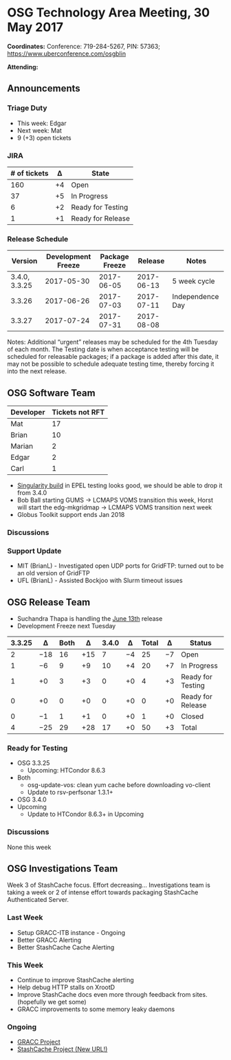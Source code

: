 # OSG Technology Area Meeting, 30 May 2017

**Coordinates:** Conference: 719-284-5267, PIN: 57363; <https://www.uberconference.com/osgblin>  

**Attending:**   


## Announcements


### Triage Duty

-   This week: Edgar
-   Next week: Mat
-   9 (+3) open tickets


### JIRA

| # of tickets | &Delta; | State             |
|------------ |------- |----------------- |
| 160          | +4      | Open              |
| 37           | +5      | In Progress       |
| 6            | +2      | Ready for Testing |
| 1            | +1      | Ready for Release |


### Release Schedule

| Version       | Development Freeze | Package Freeze | Release    | Notes            |
|------------- |------------------ |-------------- |---------- |---------------- |
| 3.4.0, 3.3.25 | 2017-05-30         | 2017-06-05     | 2017-06-13 | 5 week cycle     |
| 3.3.26        | 2017-06-26         | 2017-07-03     | 2017-07-11 | Independence Day |
| 3.3.27        | 2017-07-24         | 2017-07-31     | 2017-08-08 |                  |

Notes: Additional “urgent” releases may be scheduled for the 4th Tuesday of each month. The Testing date is when acceptance testing will be scheduled for releasable packages; if a package is added after this date, it may not be possible to schedule adequate testing time, thereby forcing it into the next release.  


## OSG Software Team

| Developer | Tickets not RFT |
|--------- |--------------- |
| Mat       | 17              |
| Brian     | 10              |
| Marian    | 2               |
| Edgar     | 2               |
| Carl      | 1               |

-   [Singularity build](https://bodhi.fedoraproject.org/updates/singularity-2.2.1-3.el7) in EPEL testing looks good, we should be able to drop it from 3.4.0
-   Bob Ball starting GUMS -> LCMAPS VOMS transition this week, Horst will start the edg-mkgridmap -> LCMAPS VOMS transition next week
-   Globus Toolkit support ends Jan 2018


### Discussions


### Support Update

-   MIT (BrianL) - Investigated open UDP ports for GridFTP: turned out to be an old version of GridFTP
-   UFL (BrianL) - Assisted Bockjoo with Slurm timeout issues


## OSG Release Team

-   Suchandra Thapa is handling the [June 13th](https://jira.opensciencegrid.org/issues/?filter=15254&jql=project%2520%253D%2520SOFTWARE%2520AND%2520labels%2520in%2520(3.3.25%252C%25203.4.0)%2520ORDER%2520BY%2520status%2520ASC%252C%2520priority%2520DESC%252C%2520assignee%2520ASC) release
-   Development Freeze next Tuesday

| 3.3.25 | &Delta;   | Both | &Delta; | 3.4.0 | &Delta;  | Total | &Delta;  | Status            |
|------ |--------- |---- |------- |----- |-------- |----- |-------- |----------------- |
| 2      | &minus;18 | 16   | +15     | 7     | &minus;4 | 25    | &minus;7 | Open              |
| 1      | &minus;6  | 9    | +9      | 10    | +4       | 20    | +7       | In Progress       |
| 1      | +0        | 3    | +3      | 0     | +0       | 4     | +3       | Ready for Testing |
| 0      | +0        | 0    | +0      | 0     | +0       | 0     | +0       | Ready for Release |
| 0      | &minus;1  | 1    | +1      | 0     | +0       | 1     | +0       | Closed            |
| 4      | &minus;25 | 29   | +28     | 17    | +0       | 50    | +3       | Total             |


### Ready for Testing

-   OSG 3.3.25  
    -   Upcoming: HTCondor 8.6.3
-   Both  
    -   osg-update-vos: clean yum cache before downloading vo-client
    -   Update to rsv-perfsonar 1.3.1+
-   OSG 3.4.0
-   Upcoming  
    -   Update to HTCondor 8.6.3+ in Upcoming


### Discussions

None this week  


## OSG Investigations Team

Week 3 of StashCache focus.  Effort decreasing&#x2026;  Investigations team is taking a week or 2 of intense effort towards packaging StashCache Authenticated Server.  


### Last Week

-   Setup GRACC-ITB instance - Ongoing
-   Better GRACC Alerting
-   Better StashCache Cache Alerting


### This Week

-   Continue to improve StashCache alerting
-   Help debug HTTP stalls on XrootD
-   Improve StashCache docs even more through feedback from sites. (hopefully we get some)
-   GRACC improvements to some memory leaky daemons


### Ongoing

-   [GRACC Project](https://jira.opensciencegrid.org/projects/GRACC/)
-   [StashCache Project (New URL!)](https://opensciencegrid.github.io/StashCache/)
